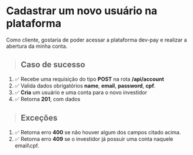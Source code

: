 # Cadastrar um novo usuário na plataforma

Como cliente, gostaria de poder acessar a plataforma dev-pay e realizar a abertura da minha conta.

> ## Caso de sucesso

1. ✅ Recebe uma requisição do tipo **POST** na rota **/api/account**
2. ✅ Valida dados obrigatórios **name**, **email**, **password**, **cpf**.
3. ✅ **Cria** um usuário e uma conta para o novo investidor
4. ✅ Retorna **201**, com dados

> ## Exceções

1. ✅ Retorna erro **400** se não houver algum dos campos citado acima. 
2. ✅ Retorna erro **409** se o investidor já possuir uma conta naquele email\cpf.